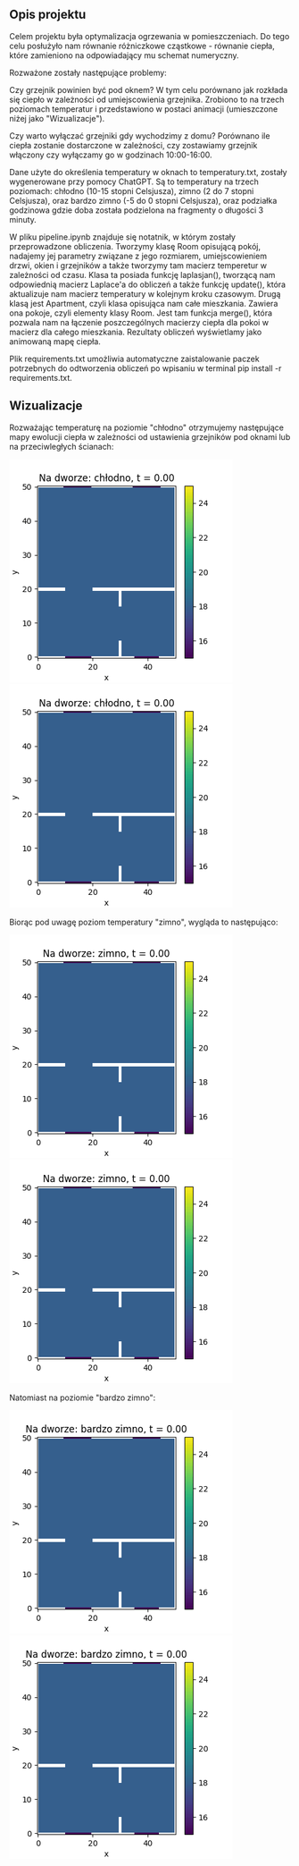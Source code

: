 ## Opis projektu
Celem projektu była optymalizacja ogrzewania w pomieszczeniach. Do tego celu posłużyło nam równanie różniczkowe cząstkowe - równanie ciepła, które zamieniono na odpowiadający mu schemat numeryczny.

Rozważone zostały następujące problemy:

Czy grzejnik powinien być pod oknem? W tym celu porównano jak rozkłada się ciepło w zależności od umiejscowienia grzejnika. Zrobiono to na trzech poziomach temperatur i przedstawiono w postaci animacji (umieszczone niżej jako "Wizualizacje"). 

Czy warto wyłączać grzejniki gdy wychodzimy z domu? Porównano ile ciepła zostanie dostarczone w zależności, czy zostawiamy grzejnik włączony czy wyłączamy go w godzinach 10:00-16:00. 

Dane użyte do określenia temperatury w oknach to temperatury.txt, zostały wygenerowane przy pomocy ChatGPT. Są to temperatury na trzech poziomach: chłodno (10-15 stopni Celsjusza), zimno (2 do 7 stopni Celsjusza), oraz bardzo zimno (-5 do 0 stopni Celsjusza), oraz podziałka godzinowa gdzie doba została podzielona na fragmenty o długości 3 minuty.

W pliku pipeline.ipynb znajduje się notatnik, w którym zostały przeprowadzone obliczenia. Tworzymy klasę Room opisującą pokój, nadajemy jej parametry związane z jego rozmiarem, umiejscowieniem drzwi, okien i grzejników a także tworzymy tam macierz temperetur w zależności od czasu. Klasa ta posiada funkcję laplasjan(), tworzącą nam odpowiednią macierz Laplace'a do obliczeń a także funkcję update(), która aktualizuje nam macierz temperatury w kolejnym kroku czasowym. Drugą klasą jest Apartment, czyli klasa opisująca nam całe mieszkania. Zawiera ona pokoje, czyli elementy klasy Room. Jest tam funkcja merge(), która pozwala nam na łączenie poszczególnych macierzy ciepła dla pokoi w macierz dla całego mieszkania. Rezultaty obliczeń wyświetlamy jako animowaną mapę ciepła. 

Plik requirements.txt umożliwia automatyczne zaistalowanie paczek potrzebnych do odtworzenia obliczeń po wpisaniu w terminal pip install -r requirements.txt.

## Wizualizacje
Rozważając temperaturę na poziomie "chłodno" otrzymujemy następujące mapy ewolucji ciepła w zależności od ustawienia grzejników pod oknami lub na przeciwległych ścianach:

![Wykres temperatury](chlodno_okna.gif)
![Wykres temperatury](chlodno_sciany.gif)

Biorąc pod uwagę poziom temperatury "zimno", wygląda to następująco:

![Wykres temperatury](zimno_okna.gif)
![Wykres temperatury](zimno_sciany.gif)

Natomiast na poziomie "bardzo zimno":

![Wykres temperatury](bardzo_zimno_okna.gif)
![Wykres temperatury](bardzo_zimno_sciany.gif)


